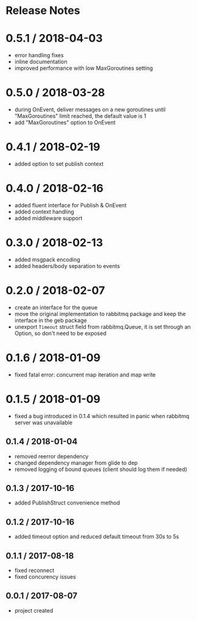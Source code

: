 # Release Notes

# 0.5.1 / 2018-04-03
- error handling fixes
- inline documentation
- improved performance with low MaxGoroutines setting

# 0.5.0 / 2018-03-28
- during OnEvent, deliver messages on a new goroutines until "MaxGoroutines" limit reached, the default value is 1
- add "MaxGoroutines" option to OnEvent

# 0.4.1 / 2018-02-19
- added option to set publish context

# 0.4.0 / 2018-02-16
- added fluent interface for Publish & OnEvent
- added context handling
- added middleware support

# 0.3.0 / 2018-02-13
- added msgpack encoding
- added headers/body separation to events

# 0.2.0 / 2018-02-07
- create an interface for the queue
- move the original implementation to rabbitmq package and keep the interface in the geb package
- unexport `Timeout` struct field from rabbitmq.Queue, it is set through an Option, so don't need to be exposed

# 0.1.6 / 2018-01-09
- fixed fatal error: concurrent map iteration and map write

# 0.1.5 / 2018-01-09
- fixed a bug introduced in 0.1.4 which resulted in panic when rabbitmq server was unavailable

## 0.1.4 / 2018-01-04
- removed reerror dependency
- changed dependency manager from glide to dep
- removed logging of bound queues (client should log them if needed)

## 0.1.3 / 2017-10-16
- added PublishStruct convenience method

## 0.1.2 / 2017-10-16
- added timeout option and reduced default timeout from 30s to 5s

## 0.1.1 / 2017-08-18
- fixed reconnect
- fixed concurency issues

## 0.0.1 / 2017-08-07
- project created

